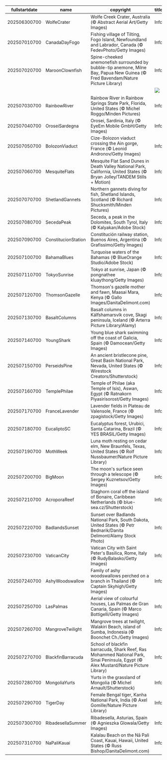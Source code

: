 |fullstartdate|name|copyright|title|image|
|--|--|--|--|--|
202506300700|WolfeCrater|Wolfe Creek Crater, Australia (© Abstract Aerial Art/Getty Images)|Info|![](/en-AU/2025/07/202506300700WolfeCrater.jpg)|
202507010700|CanadaDayFogo|Fishing village of Tilting, Fogo Island, Newfoundland and Labrador, Canada (© FedevPhoto/Getty Images)|Info|![](/en-AU/2025/07/202507010700CanadaDayFogo.jpg)|
202507020700|MaroonClownfish|Spine-cheeked anemonefish surrounded by bubble-tip anemone, Milne Bay, Papua New Guinea (© Fred Bavendam/Nature Picture Library)|Info|![](/en-AU/2025/07/202507020700MaroonClownfish.jpg)|
||||![](/en-AU/2025/07/.jpg)|
202507030700|RainbowRiver|Rainbow River in Rainbow Springs State Park, Florida, United States (© Michel Roggo/Minden Pictures)|Info|![](/en-AU/2025/07/202507030700RainbowRiver.jpg)|
202507040700|OroseiSardegna|Orosei, Sardinia, Italy (© EyeEm Mobile GmbH/Getty Images)|Info|![](/en-AU/2025/07/202507040700OroseiSardegna.jpg)|
202507050700|BolozonViaduct|Cize-Bolozon viaduct crossing the Ain gorge, France (© Leonid Andronov/Getty Images)|Info|![](/en-AU/2025/07/202507050700BolozonViaduct.jpg)|
202507060700|MesquiteFlats|Mesquite Flat Sand Dunes in Death Valley National Park, California, United States (© Bryan Jolley/TANDEM Stills + Motion)|Info|![](/en-AU/2025/07/202507060700MesquiteFlats.jpg)|
202507070700|ShetlandGannets|Northern gannets diving for fish, Shetland Islands, Scotland (© Richard Shucksmith/Minden Pictures)|Info|![](/en-AU/2025/07/202507070700ShetlandGannets.jpg)|
202507080700|SecedaPeak|Seceda, a peak in the Dolomites, South Tyrol, Italy (© Kalyakan/Adobe Stock)|Info|![](/en-AU/2025/07/202507080700SecedaPeak.jpg)|
202507090700|ConstitucionStation|Constitución railway station, Buenos Aires, Argentina (© Grafissimo/Getty Images)|Info|![](/en-AU/2025/07/202507090700ConstitucionStation.jpg)|
202507100700|BahamaBlues|Turquoise waters of the Bahamas (© BlueOrange Studio/Adobe Stock)|Info|![](/en-AU/2025/07/202507100700BahamaBlues.jpg)|
202507110700|TokyoSunrise|Tokyo at sunrise, Japan (© pongnathee kluaythong/Getty Images)|Info|![](/en-AU/2025/07/202507110700TokyoSunrise.jpg)|
202507120700|ThomsonGazelle|Thomson's gazelle mother and fawn, Maasai Mara, Kenya (© Gallo Images/DanitaDelimont.com)|Info|![](/en-AU/2025/07/202507120700ThomsonGazelle.jpg)|
202507130700|BasaltColumns|Basalt columns in Kálfshamarsvík cove, Skagi peninsula, Iceland (© Arterra Picture Library/Alamy)|Info|![](/en-AU/2025/07/202507130700BasaltColumns.jpg)|
202507140700|YoungShark|Young blue shark swimming off the coast of Galicia, Spain (© Damocean/Getty Images)|Info|![](/en-AU/2025/07/202507140700YoungShark.jpg)|
202507150700|PerseidsPine|An ancient bristlecone pine, Great Basin National Park, Nevada, United States (© Wirestock Creators/Shutterstock)|Info|![](/en-AU/2025/07/202507150700PerseidsPine.jpg)|
202507160700|TemplePhilae|Temple of Philae (aka Temple of Isis), Aswan, Egypt (© Ratnakorn Piyasirisorost/Getty Images)|Info|![](/en-AU/2025/07/202507160700TemplePhilae.jpg)|
202507170700|FranceLavender|Lavender fields in Plateau de Valensole, France (© zpagistock/Getty Images)|Info|![](/en-AU/2025/07/202507170700FranceLavender.jpg)|
202507180700|EucaliptoSC|Eucalyptus forest, Urubici, Santa Catarina, Brazil (© YES BRASIL/Getty Images)|Info|![](/en-AU/2025/07/202507180700EucaliptoSC.jpg)|
202507190700|MothWeek|Luna moth resting on cedar elm, New Braunfels, Texas, United States (© Rolf Nussbaumer/Nature Picture Library)|Info|![](/en-AU/2025/07/202507190700MothWeek.jpg)|
202507200700|BigMoon|The moon's surface seen through a telescope (© Sergey Kuznetsov/Getty Images)|Info|![](/en-AU/2025/07/202507200700BigMoon.jpg)|
202507210700|AcroporaReef|Staghorn coral off the island of Bonaire, Caribbean Netherlands (© blue-sea.cz/Shutterstock)|Info|![](/en-AU/2025/07/202507210700AcroporaReef.jpg)|
202507220700|BadlandsSunset|Sunset over Badlands National Park, South Dakota, United States (© Petr Bednarik/Danita Delimont/Alamy Stock Photo)|Info|![](/en-AU/2025/07/202507220700BadlandsSunset.jpg)|
202507230700|VaticanCity|Vatican City with Saint Peter's Basilica, Rome, Italy (© RudyBalasko/Getty Images)|Info|![](/en-AU/2025/07/202507230700VaticanCity.jpg)|
202507240700|AshyWoodswallow|Family of ashy woodswallows perched on a branch in Thailand (© Captain Skyhigh/Getty Images)|Info|![](/en-AU/2025/07/202507240700AshyWoodswallow.jpg)|
202507250700|LasPalmas|Aerial view of colourful houses, Las Palmas de Gran Canaria, Spain (© Marco Bottigelli/Getty Images)|Info|![](/en-AU/2025/07/202507250700LasPalmas.jpg)|
202507260700|MangroveTwilight|Mangrove trees at twilight, Walakiri Beach, island of Sumba, Indonesia (© Boonchet Ch./Getty Images)|Info|![](/en-AU/2025/07/202507260700MangroveTwilight.jpg)|
202507270700|BlackfinBarracuda|School of blackfin barracuda, Shark Reef, Ras Mohammed National Park, Sinai Peninsula, Egypt (© Alex Mustard/Nature Picture Library)|Info|![](/en-AU/2025/07/202507270700BlackfinBarracuda.jpg)|
202507280700|MongoliaYurts|Yurts in the grassland of Mongolia (© Michel Arnault/Shutterstock)|Info|![](/en-AU/2025/07/202507280700MongoliaYurts.jpg)|
202507290700|TigerDay|Female Bengal tiger, Kanha National Park, India (© Axel Gomille/Nature Picture Library)|Info|![](/en-AU/2025/07/202507290700TigerDay.jpg)|
202507300700|RibadesellaSummer|Ribadesella, Asturias, Spain (© Agnieszka Glowala/Getty Images)|Info|![](/en-AU/2025/07/202507300700RibadesellaSummer.jpg)|
202507310700|NaPaliKauai|Kalalau Beach on the Nā Pali Coast, Kauai, Hawaii, United States (© Russ Bishop/DanitaDelimont.com)|Info|![](/en-AU/2025/07/202507310700NaPaliKauai.jpg)|
